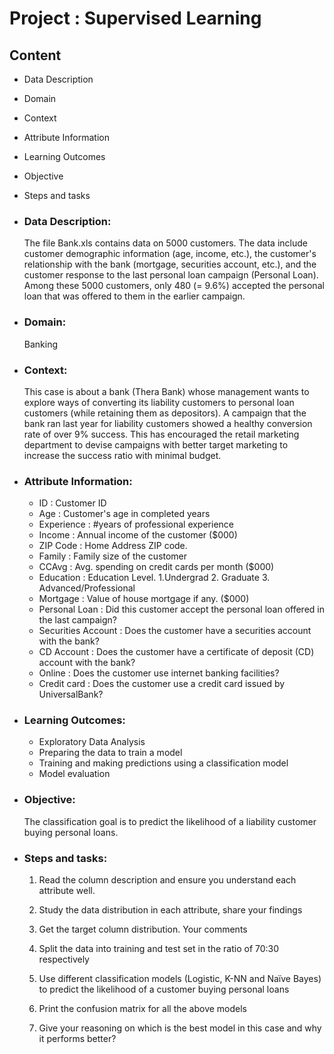 # Project : Supervised Learning

## Content 
 - Data Description	
 - Domain
 - Context
 - Attribute Information
 - Learning Outcomes
 - Objective
 - Steps and tasks
	
- ### Data Description: 	
	The file Bank.xls contains data on 5000 customers. The data include customer demographic information (age, income, etc.), the customer's relationship with
    the bank (mortgage, securities account, etc.), and the customer response to the last personal loan campaign (Personal Loan). Among these 5000 customers,
	only 480 (= 9.6%) accepted the personal loan that was offered to them in the earlier campaign.
	
- ### Domain:

    Banking

- ### Context:

	This case is about a bank (Thera Bank) whose management wants to explore ways of converting its liability customers to personal loan customers (while
	retaining them as depositors). A campaign that the bank ran last year for liability customers showed a healthy conversion rate of over 9% success. This has
    encouraged the retail marketing department to devise campaigns with better target marketing to increase the success ratio with minimal budget.


- ### Attribute Information:
	- ID : Customer ID
    - Age : Customer's age in completed years
    - Experience : #years of professional experience
    - Income : Annual income of the customer ($000)
    - ZIP Code : Home Address ZIP code.
    - Family : Family size of the customer
    - CCAvg : Avg. spending on credit cards per month ($000)
    - Education : Education Level.
		1.Undergrad
		2. Graduate
		3. Advanced/Professional
    - Mortgage : Value of house mortgage if any. ($000)
    - Personal Loan : Did this customer accept the personal loan offered in the last campaign?
    - Securities Account : Does the customer have a securities account with the bank?
    - CD Account : Does the customer have a certificate of deposit (CD) account with the bank?
    - Online : Does the customer use internet banking facilities?
    - Credit card : Does the customer use a credit card issued by UniversalBank?
	  
- ### Learning Outcomes:

	- Exploratory Data Analysis
    - Preparing the data to train a model
    - Training and making predictions using a classification model 
	- Model evaluation
	
- ### Objective:

    The classification goal is to predict the likelihood of a liability customer buying personal loans.

	  
- ### Steps and tasks:

	1. Read the column description and ensure you understand each attribute well.
    2. Study the data distribution in each attribute, share your findings

	3. Get the target column distribution. Your comments 
	4. Split the data into training and test set in the ratio of 70:30 respectively
	5. Use different classification models (Logistic, K-NN and Naïve Bayes) to predict the likelihood of a customer buying personal loans 
	6. Print the confusion matrix for all the above models 
	7. Give your reasoning on which is the best model in this case and why it performs better? 